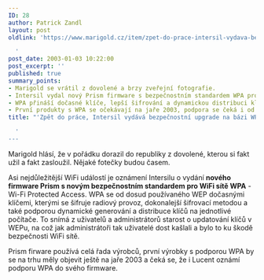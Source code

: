 ```yaml
---
ID: 28
author: Patrick Zandl
layout: post
oldlink: 'https://www.marigold.cz/item/zpet-do-prace-intersil-vydava-bezpecnostni-upgrade-na-bazi-wpa

  '
post_date: 2003-01-03 10:22:00
post_excerpt: ''
published: true
summary_points:
- Marigold se vrátil z dovolené a brzy zveřejní fotografie.
- Intersil vydal nový Prism firmware s bezpečnostním standardem WPA pro WiFi.
- WPA přináší dočasné klíče, lepší šifrování a dynamickou distribuci klíčů.
- První produkty s WPA se očekávají na jaře 2003, podpora se čeká i od Lucentu.
title: "'Zpět do práce, Intersil vydává bezpečnostní upgrade na bázi WPA"

  '
---
```


<p>
Marigold hlásí, že v pořádku dorazil do republiky z dovolené, kterou si fakt užil a fakt zasloužil. Nějaké fotečky budou časem. </p>

<p>
Asi nejdůležitější WiFi událostí je oznámení Intersilu o vydání <STRONG>nového firmware Prism s novým bezpečnostním standardem pro WiFi sítě WPA</STRONG> - Wi-Fi Protected Access. WPA se od dosud používaného WEP dočasnými klíčemi, kterými se šifruje radiový provoz, dokonalejší šifrovací metodou a také podporou dynamické generování a distribuce klíčů na jednotlivé počítače. To snímá z uživatelů a administrátorů starost o updatování klíčů v WEPu, na což jak administrátoři tak uživatelé dost kašlali a bylo to ku škodě bezpečnosti WiFi sítě. </p>

<p>
Prism firware používá celá řada výrobců, první výrobky s podporou WPA by se na trhu měly objevit ještě na jaře 2003 a čeká se, že i Lucent oznámí podporu WPA do svého firmware. </p>